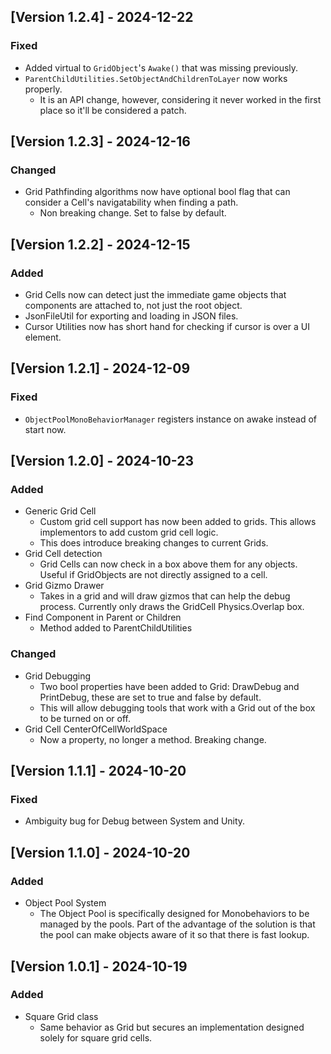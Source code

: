 ## [Version 1.2.4] - 2024-12-22

### Fixed
- Added virtual to `GridObject`'s `Awake()` that was missing previously.
- `ParentChildUtilities.SetObjectAndChildrenToLayer` now works properly.
	- It is an API change, however, considering it never worked in the first place so it'll be considered a patch.	

## [Version 1.2.3] - 2024-12-16

### Changed
- Grid Pathfinding algorithms now have optional bool flag that can consider a Cell's navigatability when finding a path.
	- Non breaking change. Set to false by default.

## [Version 1.2.2] - 2024-12-15

### Added
- Grid Cells now can detect just the immediate game objects that components are attached to, not just the root object.
- JsonFileUtil for exporting and loading in JSON files.
- Cursor Utilities now has short hand for checking if cursor is over a UI element.

## [Version 1.2.1] - 2024-12-09

### Fixed
- `ObjectPoolMonoBehaviorManager` registers instance on awake instead of start now.

## [Version 1.2.0] - 2024-10-23

### Added
- Generic Grid Cell
	- Custom grid cell support has now been added to grids. This allows implementors to add custom grid cell logic.
	- This does introduce breaking changes to current Grids.
- Grid Cell detection
    - Grid Cells can now check in a box above them for any objects. Useful if GridObjects are not directly assigned to a cell.
- Grid Gizmo Drawer
	- Takes in a grid and will draw gizmos that can help the debug process. Currently only draws the GridCell Physics.Overlap box.
- Find Component in Parent or Children
	- Method added to ParentChildUtilities

### Changed
- Grid Debugging
	- Two bool properties have been added to Grid: DrawDebug and PrintDebug, these are set to true and false by default.
	- This will allow debugging tools that work with a Grid out of the box to be turned on or off.
- Grid Cell CenterOfCellWorldSpace
	- Now a property, no longer a method. Breaking change.

## [Version 1.1.1] - 2024-10-20

### Fixed
- Ambiguity bug for Debug between System and Unity.

## [Version 1.1.0] - 2024-10-20

### Added
- Object Pool System
	- The Object Pool is specifically designed for Monobehaviors to be managed by the pools. Part of the advantage of the solution is that the pool can make objects aware of it so that there is fast lookup.

## [Version 1.0.1] - 2024-10-19

### Added
- Square Grid class
	- Same behavior as Grid but secures an implementation designed solely for square grid cells.
